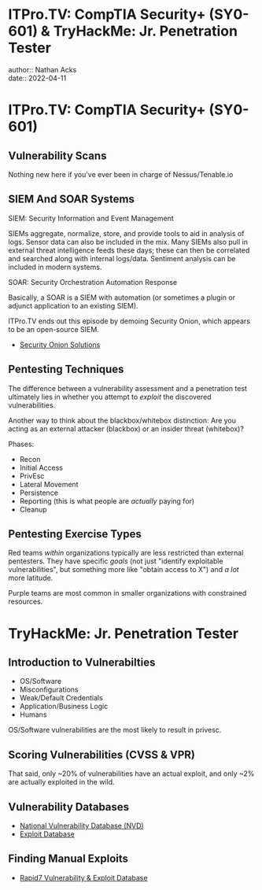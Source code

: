 # ITPro.TV: CompTIA Security+ (SY0-601) & TryHackMe: Jr. Penetration Tester

author:: Nathan Acks  
date:: 2022-04-11

# ITPro.TV: CompTIA Security+ (SY0-601)

## Vulnerability Scans

Nothing new here if you've ever been in charge of Nessus/Tenable.io

## SIEM And SOAR Systems

SIEM: Security Information and Event Management

SIEMs aggregate, normalize, store, and provide tools to aid in analysis of logs. Sensor data can also be included in the mix. Many SIEMs also pull in external threat intelligence feeds these days; these can then be correlated and searched along with internal logs/data. Sentiment analysis can be included in modern systems.

SOAR: Security Orchestration Automation Response

Basically, a SOAR is a SIEM with automation (or sometimes a plugin or adjunct application to an existing SIEM).

ITPro.TV ends out this episode by demoing Security Onion, which appears to be an open-source SIEM.

* [Security Onion Solutions](https://securityonionsolutions.com/)

## Pentesting Techniques

The difference between a vulnerability assessment and a penetration test ultimately lies in whether you attempt to *exploit* the discovered vulnerabilities.

Another way to think about the blackbox/whitebox distinction: Are you acting as an external attacker (blackbox) or an insider threat (whitebox)?

Phases:

* Recon
* Initial Access
* PrivEsc
* Lateral Movement
* Persistence
* Reporting (this is what people are *actually* paying for)
* Cleanup

## Pentesting Exercise Types

Red teams *within* organizations typically are less restricted than external pentesters. They have specific *goals* (not just "identify exploitable vulnerabilities", but something more like "obtain access to X") and *a lot* more latitude.

Purple teams are most common in smaller organizations with constrained resources.

# TryHackMe: Jr. Penetration Tester

## Introduction to Vulnerabilties

* OS/Software
* Misconfigurations
* Weak/Default Credentials
* Application/Business Logic
* Humans

OS/Software vulnerabilities are the most likely to result in privesc.

## Scoring Vulnerabilities (CVSS & VPR)

That said, only ~20% of vulnerabilities have an actual exploit, and only ~2% are actually exploited in the wild.

## Vulnerability Databases

* [National Vulnerability Database (NVD)](https://nvd.nist.gov/vuln/full-listing)
* [Exploit Database](http://exploit-db.com/)

## Finding Manual Exploits

* [Rapid7 Vulnerability & Exploit Database](https://www.rapid7.com/db/)
